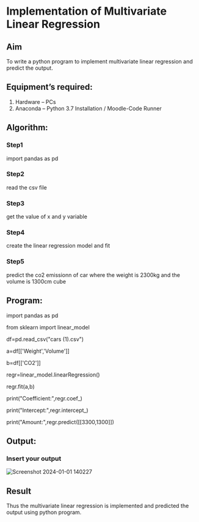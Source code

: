 # Implementation of Multivariate Linear Regression
## Aim
To write a python program to implement multivariate linear regression and predict the output.
## Equipment’s required:
1.	Hardware – PCs
2.	Anaconda – Python 3.7 Installation / Moodle-Code Runner
## Algorithm:
### Step1
import pandas as pd

### Step2
read the csv file

### Step3
get the value of x and y variable

### Step4
create the linear regression model and fit

### Step5
predict the co2 emissionn of car where the weight is 2300kg and the volume is 1300cm cube

## Program:

import pandas as pd

from sklearn import linear_model

df=pd.read_csv("cars (1).csv")

a=df[['Weight','Volume']]

b=df[['CO2']]

regr=linear_model.linearRegression()

regr.fit(a,b)

print("Coefficient:",regr.coef_)

print("Intercept:",regr.intercept_)

print("Amount:",regr.predict([[3300,1300]])

## Output:

### Insert your output
![Screenshot 2024-01-01 140227](https://github.com/23004345/Multivariate-Linear-Regression/assets/138849203/9cfb1f15-1c75-4fbb-b6f9-b0f73ac2e9a0)


## Result
Thus the multivariate linear regression is implemented and predicted the output using python program.
